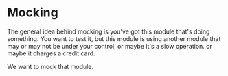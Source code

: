 # Mocking
The general idea behind mocking is you've got this module that's doing something. You want to test it, but this module is using another module that may or may not be under your control, or maybe it's a slow operation.
or maybe it charges a credit card.

We want to mock that module. 
